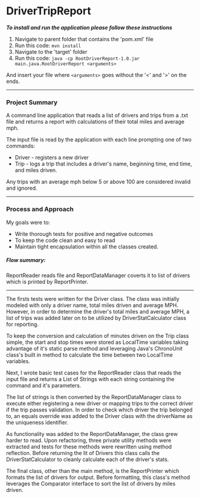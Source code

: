 DriverTripReport
======

<b>*To install and run the application please follow these instructions* </b>

1. Navigate to parent folder that contains the 'pom.xml' file
2. Run this code: `mvn install`
3. Navigate to the  'target' folder 
4. Run this code: `java -cp RootDriverReport-1.0.jar main.java.RootDriverReport <arguments>`

And insert your file where `<arguments>` goes without the '<' and '>' on the ends.

***
### Project Summary

A command line application that reads a list of drivers and trips from a .txt file and returns a report with calculations of their total miles and average mph. 

The input file is read by the application with each line prompting one of two commands: 
+ Driver - registers a new driver
+ Trip - logs a trip that includes a driver's name, beginning time, end time, and miles driven.

Any trips with an average mph below 5 or above 100 are considered invalid and ignored.
***
### Process and Approach

My goals were to:
+ Write thorough tests for positive and negative outcomes 
+ To keep the code clean and easy to read
+ Maintain tight encapsulation within all the classes created.

##### Flow summary:

ReportReader reads file and ReportDataManager coverts it to list of drivers which is printed by ReportPrinter.
***

The firsts tests were written for the Driver class. The class was initially modeled with only a driver name, total miles driven and average MPH. However, in order to determine the driver's total miles and average MPH, a list of trips was added later on to be utilized by DriverStatCalculator class for reporting.

To keep the conversion and calculation of minutes driven on the Trip class simple, the start and stop times were stored as LocalTime variables taking advantage of it's static parse method and leveraging Java's ChronoUnit class's built in method to calculate the time between two LocalTime variables.  

Next, I wrote basic test cases for the ReportReader class that reads the input file and returns a List of Strings with each string containing the command and it's parameters. 

The list of strings is then converted by the ReportDataManager class to execute either registering a new driver or mapping trips to the correct driver if the trip passes validation. In order to check which driver the trip belonged to, an equals override was added to the Driver class with the driverName as the uniqueness identifier.

As functionality was added to the ReportDataManager, the class grew harder to read. Upon refactoring, three private utility methods were extracted and tests for these methods were rewritten using method reflection. Before returning the lit of Drivers this class calls the DriverStatCalculator to cleanly calculate each of the driver's stats.

The final class, other than the main method, is the ReportPrinter which formats the list of drivers for output. Before formatting, this class's method leverages the Comparator interface to sort the list of drivers by miles driven.


